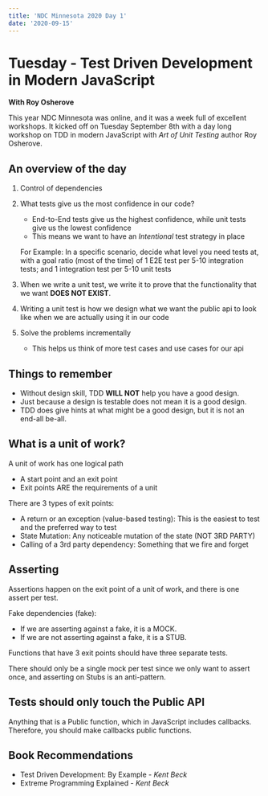 ```yaml
---
title: 'NDC Minnesota 2020 Day 1'
date: '2020-09-15'
---
```


# Tuesday  - Test Driven Development in Modern JavaScript
**With Roy Osherove**

This year NDC Minnesota was online, and it was a week full of excellent workshops. It kicked off on Tuesday September 8th with a day long workshop on TDD in modern JavaScript with *Art of Unit Testing* author Roy Osherove.



## An overview of the day


1. Control of dependencies
2. What tests give us the most confidence in our code?
    - End-to-End tests give us the highest confidence, while unit tests give us the lowest confidence
    - This means we want to have an *Intentional* test strategy in place
    
    For Example: In a specific scenario, decide what level you need tests at, with a goal ratio (most of the time) of 1 E2E test per 5-10 integration tests; and 1 integration test per 5-10 unit tests
3. When we write a unit test, we write it to prove that the functionality that we want **DOES NOT EXIST**.
4. Writing a unit test is how we design what we want the public api to look like when we are actually using it in our code
5. Solve the problems incrementally
    - This helps us think of more test cases and use cases for our api


## Things to remember

- Without design skill, TDD **WILL NOT** help you have a good design.
- Just because a design is testable does not mean it is a good design.
- TDD does give hints at what might be a good design, but it is not an end-all be-all.


## What is a unit of work?

A unit of work has one logical path

- A start point and an exit point
- Exit points ARE the requirements of a unit

There are 3 types of exit points:

- A return or an exception (value-based testing): This is the easiest to test and the preferred way to test
- State Mutation: Any noticeable mutation of the state (NOT 3RD PARTY)
- Calling of a 3rd party dependency: Something that we fire and forget

## Asserting

Assertions happen on the exit point of a unit of work, and there is one assert per test.

Fake dependencies (fake):
- If we are asserting against a fake, it is a MOCK.
- If we are not asserting against a fake, it is a STUB.

Functions that have 3 exit points should have three separate tests.

There should only be a single mock per test since we only want to assert once, and asserting on Stubs is an anti-pattern.


## Tests should only touch the Public API

Anything that is a Public function, which in JavaScript includes callbacks. Therefore, you should make callbacks public functions.


## Book Recommendations

- Test Driven Development: By Example - *Kent Beck*
- Extreme Programming Explained - *Kent Beck*

